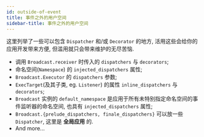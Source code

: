 ```yaml
---
id: outside-of-event
title: 事件之外的用户空间
sidebar-title: 事件之外的用户空间
---
```


这里列举了一些可以包含 `Dispatcher` 和/或 `Decorator` 的地方, 活用这些会给你的应用开发带来方便, 但滥用就只会带来维护的无尽苦恼.

 - 调用 `Broadcast.receiver` 时传入的 `dispatchers` 与 `decorators`;
 - 命名空间(`Namespace`) 的 `injected_dispatchers` 属性;
 - `Broadcast.Executor` 的 `dispatchers` 参数;
 - `ExecTarget`(及其子类, eg. `Listener`) 的属性 `inline_dispatchers` 与 `decorators`;
 - `Broadcast` 实例的 `default_namespace` 是应用于所有未特别指定命名空间的事件监听器的命名空间, 也具有 `injected_dispatchers` 属性;
 - `Broadcast.{prelude_dispatchers, finale_dispatchers}` 可以放一些 `Dispatcher`, 这里是 **全局应用** 的.
 - And more...